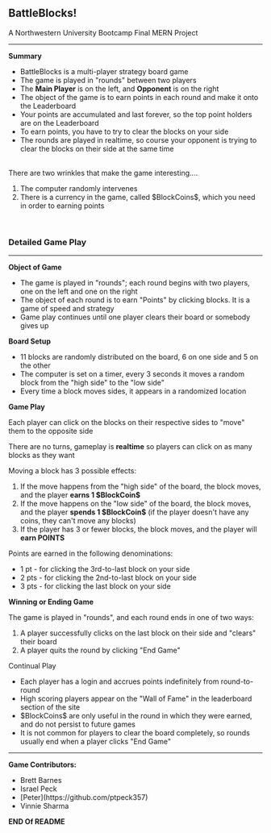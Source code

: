 
<h2>BattleBlocks!</h2>
A Northwestern University Bootcamp Final MERN Project
<hr>
<strong>Summary</strong>
<ul>
  <li>BattleBlocks is a multi-player strategy board game</li>
  <li>The game is played in "rounds" between two players</li>
  <li>The <strong>Main Player</strong> is on the left, and <strong>Opponent</strong> is on the right</li>
  <li>The object of the game is to earn points in each round and make it onto the Leaderboard</li>
  <li>Your points are accumulated and last forever, so the top point holders are on the Leaderboard</li>
  <li>To earn points, you have to try to clear the blocks on your side</li>
  <li>The rounds are played in realtime, so course your opponent is trying to clear the blocks on their side at the same time</li>
</ul>
<br>
There are two wrinkles that make the game interesting....
<ol>
  <li>The computer randomly intervenes </li>
  <li>There is a currency in the game, called $BlockCoins$, which you need in order to earning points</li>
</ol>
<br>
<h3>Detailed Game Play</h3>
<hr>

<strong>Object of Game</strong>
<ul>
  <li>The game is played in "rounds"; each round begins with two players, one on the left and one on the right</li>
  <li>The object of each round is to earn "Points" by clicking blocks. It is a game of speed and strategy</li>
  <li>Game play continues until one player clears their board or somebody gives up</li>
</ul>

<strong>Board Setup</strong>
<ul>
  <li>11 blocks are randomly distributed on the board, 6 on one side and 5 on the other</li>
  <li>The computer is set on a timer, every 3 seconds it moves a random block from the "high side" to the "low side"</li>
  <li>Every time a block moves sides, it appears in a randomized location</li>
</ul>

<strong>Game Play</strong>

Each player can click on the blocks on their respective sides to "move" them to the opposite side

There are no turns, gameplay is <strong>realtime</strong> so players can click on as many blocks as they want

Moving a block has 3 possible effects:
<ol>
  <li>If the move happens from the "high side" of the board, the block moves, and the player <strong>earns 1 $BlockCoin$</strong></li>
  <li>If the move happens on the "low side" of the board, the block moves, and the player <strong>spends 1 $BlockCoin$</strong> (if the player doesn't have any coins, they can't move any blocks)</li>
  <li>If the player has 3 or fewer blocks, the block moves, and the player will <strong>earn POINTS</strong></li>
</ol>

Points are earned in the following denominations:
<ul>
  <li>1 pt - for clicking the 3rd-to-last block on your side</li>
  <li>2 pts - for clicking the 2nd-to-last block on your side</li>
  <li>3 pts - for clicking the last block on your side</li>
</ul>

<strong>Winning or Ending Game</strong>

The game is played in "rounds", and each round ends in one of two ways:
<ol>
  <li>A player successfully clicks on the last block on their side and "clears" their board</li>
  <li>A player quits the round by clicking "End Game"</li>
</ol>

Continual Play
<ul>
  <li>Each player has a login and accrues points indefinitely from round-to-round</li>
  <li>High scoring players appear on the "Wall of Fame" in the leaderboard section of the site</li>
  <li>$BlockCoins$ are only useful in the round in which they were earned, and do not persist to future games</li>
  <li>It is not common for players to clear the board completely, so rounds usually end when a player clicks "End Game"</li>
</ul>

<hr>

<strong>Game Contributors:</strong>
<ul>
  <li>Brett Barnes</li>
  <li>Israel Peck</li>
  <li>[Peter](https://github.com/ptpeck357)
  <li>Vinnie Sharma</li>
</ul>

<strong>END Of README</strong>